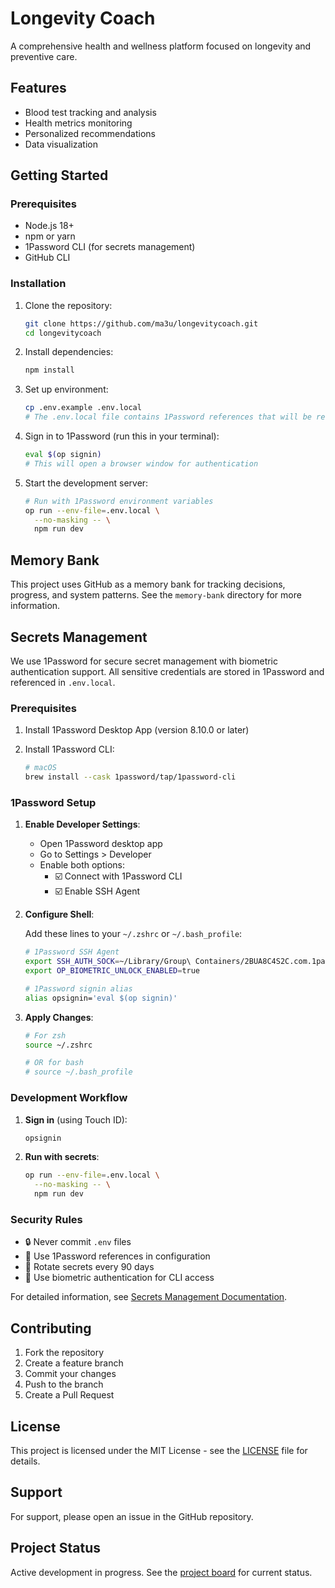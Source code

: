 # Longevity Coach

A comprehensive health and wellness platform focused on longevity and preventive care.

## Features

- Blood test tracking and analysis
- Health metrics monitoring
- Personalized recommendations
- Data visualization

## Getting Started

### Prerequisites

- Node.js 18+
- npm or yarn
- 1Password CLI (for secrets management)
- GitHub CLI

### Installation

1. Clone the repository:

   ```bash
   git clone https://github.com/ma3u/longevitycoach.git
   cd longevitycoach
   ```

2. Install dependencies:

   ```bash
   npm install
   ```

3. Set up environment:

   ```bash
   cp .env.example .env.local
   # The .env.local file contains 1Password references that will be resolved at runtime
   ```

4. Sign in to 1Password (run this in your terminal):

   ```bash
   eval $(op signin)
   # This will open a browser window for authentication
   ```

5. Start the development server:

   ```bash
   # Run with 1Password environment variables
   op run --env-file=.env.local \
     --no-masking -- \
     npm run dev
   ```

## Memory Bank

This project uses GitHub as a memory bank for tracking decisions, progress, and system patterns. See the `memory-bank` directory for more information.

## Secrets Management

We use 1Password for secure secret management with biometric authentication support. All sensitive credentials are stored in 1Password and referenced in `.env.local`.

### Prerequisites

1. Install 1Password Desktop App (version 8.10.0 or later)
2. Install 1Password CLI:

   ```bash
   # macOS
   brew install --cask 1password/tap/1password-cli
   ```

### 1Password Setup

1. **Enable Developer Settings**:
   - Open 1Password desktop app
   - Go to Settings > Developer
   - Enable both options:
     - ☑️ Connect with 1Password CLI
     - ☑️ Enable SSH Agent

2. **Configure Shell**:

   Add these lines to your `~/.zshrc` or `~/.bash_profile`:

   ```bash
   # 1Password SSH Agent
   export SSH_AUTH_SOCK=~/Library/Group\ Containers/2BUA8C4S2C.com.1password/t/agent.sock
   export OP_BIOMETRIC_UNLOCK_ENABLED=true
   
   # 1Password signin alias
   alias opsignin='eval $(op signin)'
   ```

3. **Apply Changes**:

   ```bash
   # For zsh
   source ~/.zshrc
   
   # OR for bash
   # source ~/.bash_profile
   ```

### Development Workflow

1. **Sign in** (using Touch ID):

   ```bash
   opsignin
   ```

2. **Run with secrets**:

   ```bash
   op run --env-file=.env.local \
     --no-masking -- \
     npm run dev
   ```

### Security Rules

- 🔒 Never commit `.env` files
- 🔑 Use 1Password references in configuration
- 🔄 Rotate secrets every 90 days
- 🔐 Use biometric authentication for CLI access

For detailed information, see [Secrets Management Documentation](docs/adr/0002-secrets-management.md).

## Contributing

1. Fork the repository
2. Create a feature branch
3. Commit your changes
4. Push to the branch
5. Create a Pull Request

## License

This project is licensed under the MIT License - see the [LICENSE](LICENSE) file for details.

## Support

For support, please open an issue in the GitHub repository.

## Project Status

Active development in progress. See the [project board](https://github.com/ma3u/longevitycoach/projects/1) for current status.
